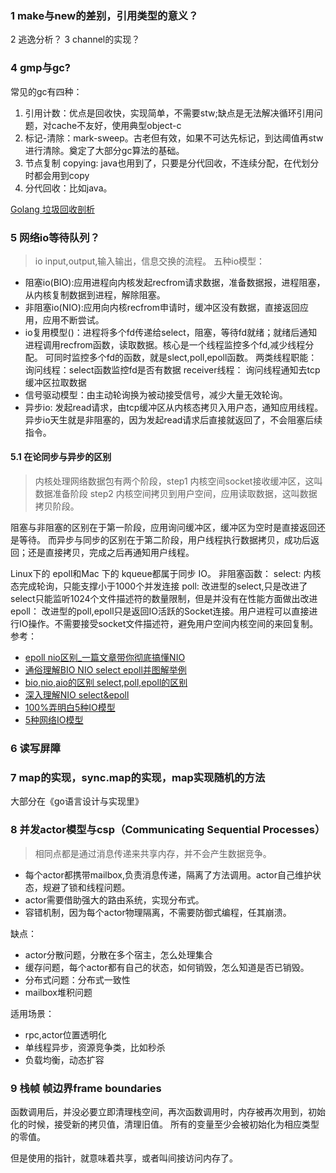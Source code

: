 ### 1 make与new的差别，引用类型的意义？
2 逃逸分析？
3 channel的实现？
### 4 gmp与gc?
常见的gc有四种：
1. 引用计数：优点是回收快，实现简单，不需要stw;缺点是无法解决循环引用问题，对cache不友好，使用典型object-c
2. 标记-清除：mark-sweep。古老但有效，如果不可达先标记，到达阈值再stw进行清除。奠定了大部分gc算法的基础。
3. 节点复制 copying: java也用到了，只要是分代回收，不连续分配，在代划分时都会用到copy
4. 分代回收：比如java。

[Golang 垃圾回收剖析](http://legendtkl.com/2017/04/28/golang-gc/)

### 5 网络io等待队列？
> io input,output,输入输出，信息交换的流程。
五种io模型：
* 阻塞io(BIO):应用进程向内核发起recfrom请求数据，准备数据报，进程阻塞，从内核复制数据到进程，解除阻塞。
* 非阻塞io(NIO):应用向内核recfrom申请时，缓冲区没有数据，直接返回应用，应用不断尝试。
* io复用模型()：进程将多个fd传递给select，阻塞，等待fd就绪；就绪后通知进程调用recfrom函数，读取数据。核心是一个线程监控多个fd,减少线程分配。
    可同时监控多个fd的函数，就是slect,poll,epoll函数。
    两类线程职能：
    询问线程：select函数监控fd是否有数据
    receiver线程： 询问线程通知去tcp缓冲区拉取数据
* 信号驱动模型：由主动轮询换为被动接受信号，减少大量无效轮询。
* 异步io: 发起read请求，由tcp缓冲区从内核态拷贝入用户态，通知应用线程。异步io天生就是非阻塞的，因为发起read请求后直接就返回了，不会阻塞后续指令。

#### 5.1 在论同步与异步的区别
>内核处理网络数据包有两个阶段，step1 内核空间socket接收缓冲区，这叫数据准备阶段 step2 内核空间拷贝到用户空间，应用读取数据，这叫数据拷贝阶段。

阻塞与非阻塞的区别在于第一阶段，应用询问缓冲区，缓冲区为空时是直接返回还是等待。
而异步与同步的区别在于第二阶段，用户线程执行数据拷贝，成功后返回；还是直接拷贝，完成之后再通知用户线程。

Linux下的 epoll和Mac 下的 kqueue都属于同步 IO。
非阻塞函数：
select: 内核态完成轮询，只能支撑小于1000个并发连接
poll: 改进型的select,只是改进了select只能监听1024个文件描述符的数量限制，但是并没有在性能方面做出改进
epoll： 改进型的poll,epoll只是返回IO活跃的Socket连接。用户进程可以直接进行IO操作。不需要接受socket文件描述符，避免用户空间内核空间的来回复制。
参考：
* [epoll nio区别_一篇文章带你彻底搞懂NIO](https://blog.csdn.net/weixin_39888943/article/details/112014207)
* [通俗理解BIO NIO select epoll并图解举例](https://cloud.tencent.com/developer/article/1773847)
* [bio,nio,aio的区别 select,poll,epoll的区别](https://www.cnblogs.com/eryun/p/12040508.html)
* [深入理解NIO select&epoll](https://zhuanlan.zhihu.com/p/150635981)
* [100%弄明白5种IO模型]([100%弄明白5种IO模型](https://zhuanlan.zhihu.com/p/115912936))
* [5种网络IO模型](https://zhuanlan.zhihu.com/p/54580385)

### 6 读写屏障
### 7 map的实现，sync.map的实现，map实现随机的方法

大部分在《go语言设计与实现里》


### 8 并发actor模型与csp（Communicating Sequential Processes）
>相同点都是通过消息传递来共享内存，并不会产生数据竞争。

* 每个actor都携带mailbox,负责消息传递，隔离了方法调用。actor自己维护状态，规避了锁和线程问题。
* actor需要借助强大的路由系统，实现分布式。
* 容错机制，因为每个actor物理隔离，不需要防御式编程，任其崩溃。

缺点：
* actor分散问题，分散在多个宿主，怎么处理集合
* 缓存问题，每个actor都有自己的状态，如何销毁，怎么知道是否已销毁。
* 分布式问题：分布式一致性
* mailbox堆积问题

适用场景：
* rpc,actor位置透明化
* 单线程异步，资源竞争类，比如秒杀
* 负载均衡，动态扩容

### 9 栈帧 帧边界frame boundaries

函数调用后，并没必要立即清理栈空间，再次函数调用时，内存被再次用到，初始化的时候，接受新的拷贝值，清理旧值。
所有的变量至少会被初始化为相应类型的零值。

但是使用的指针，就意味着共享，或者叫间接访问内存了。